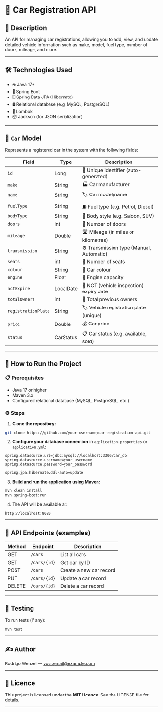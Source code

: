 
# 🚗 Car Registration API

## 📖 Description

An API for managing car registrations, allowing you to add, view, and update detailed vehicle information such as make, model, fuel type, number of doors, mileage, and more.

---

## 🛠️ Technologies Used

- ☕ Java 17+
- 🌱 Spring Boot
- 🗄️ Spring Data JPA (Hibernate)
- 🛢️ Relational database (e.g. MySQL, PostgreSQL)
- 🧰 Lombok
- 📦 Jackson (for JSON serialization)

---

## 🚙 `Car` Model

Represents a registered car in the system with the following fields:

| Field               | Type          | Description                                  |
|---------------------|---------------|----------------------------------------------|
| `id`                | Long          | 🔑 Unique identifier (auto-generated)         |
| `make`              | String        | 🏭 Car manufacturer                           |
| `name`              | String        | 🏷️ Car model/name                            |
| `fuelType`          | String        | ⛽ Fuel type (e.g. Petrol, Diesel)             |
| `bodyType`          | String        | 🚗 Body style (e.g. Saloon, SUV)               |
| `doors`             | int           | 🚪 Number of doors                            |
| `mileage`           | Double        | 🛣️ Mileage (in miles or kilometres)            |
| `transmission`      | String        | ⚙️ Transmission type (Manual, Automatic)        |
| `seats`             | int           | 💺 Number of seats                           |
| `colour`            | String        | 🎨 Car colour                               |
| `engine`            | Float         | 🔧 Engine capacity                           |
| `nctExpire`         | LocalDate     | 📅 NCT (vehicle inspection) expiry date        |
| `totalOwners`       | int           | 👥 Total previous owners                      |
| `registrationPlate` | String        | 🏷️ Vehicle registration plate (unique)        |
| `price`             | Double        | 💰 Car price                                 |
| `status`            | CarStatus     | 📋 Car status (e.g. available, sold)           |

---

## 🚀 How to Run the Project

### 📋 Prerequisites

- Java 17 or higher  
- Maven 3.x  
- Configured relational database (MySQL, PostgreSQL, etc.)

### ⚙️ Steps

1. **Clone the repository:**  
```bash
git clone https://github.com/your-username/car-registration-api.git
```

2. **Configure your database connection** in `application.properties` or `application.yml`:  
```properties
spring.datasource.url=jdbc:mysql://localhost:3306/car_db
spring.datasource.username=your_username
spring.datasource.password=your_password

spring.jpa.hibernate.ddl-auto=update
```

3. **Build and run the application using Maven:**  
```bash
mvn clean install
mvn spring-boot:run
```

4. The API will be available at:  
```
http://localhost:8080
```

---

## 📡 API Endpoints (examples)

| Method | Endpoint       | Description            |
|--------|----------------|------------------------|
| GET    | `/cars`        | List all cars          |
| GET    | `/cars/{id}`   | Get car by ID          |
| POST   | `/cars`        | Create a new car record|
| PUT    | `/cars/{id}`   | Update a car record    |
| DELETE | `/cars/{id}`   | Delete a car record    |

---

## 🧪 Testing

To run tests (if any):  
```bash
mvn test
```

---

## ✍️ Author

Rodrigo Wenzel — your.email@example.com

---

## 📄 Licence

This project is licensed under the **MIT Licence**. See the LICENSE file for details.

---
